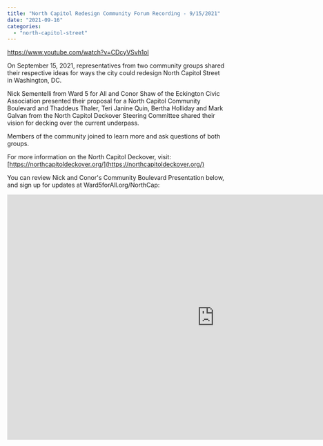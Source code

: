 ```yaml
---
title: "North Capitol Redesign Community Forum Recording - 9/15/2021"
date: "2021-09-16"
categories: 
  - "north-capitol-street"
---
```


https://www.youtube.com/watch?v=CDcyVSvh1oI

On September 15, 2021, representatives from two community groups shared their respective ideas for ways the city could redesign North Capitol Street in Washington, DC.

Nick Sementelli from Ward 5 for All and Conor Shaw of the Eckington Civic Association presented their proposal for a North Capitol Community Boulevard and Thaddeus Thaler, Teri Janine Quin, Bertha Holliday and Mark Galvan from the North Capitol Deckover Steering Committee shared their vision for decking over the current underpass.

Members of the community joined to learn more and ask questions of both groups.

For more information on the North Capitol Deckover, visit: [https://northcapitoldeckover.org/](https://northcapitoldeckover.org/)

You can review Nick and Conor's Community Boulevard Presentation below, and sign up for updates at Ward5forAll.org/NorthCap:

<iframe src="https://docs.google.com/presentation/d/e/2PACX-1vRjR7XZpWPB4H5cVf3nwYW1FVzeK78s2kF4-n1dU5KLrY_LOG4a6fNgORbheLrEfRwpyMb9xmGzAuO0/embed?start=false&amp;loop=false&amp;delayms=10000" frameborder="0" width="960" height="569" allowfullscreen="true" mozallowfullscreen="true" webkitallowfullscreen="true"></iframe>
